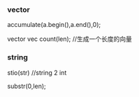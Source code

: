 ### vector
accumulate(a.begin(),a.end(),0);   

vector<int> vec count(len); //生成一个长度的向量   

### string
stio(str) //string 2 int   
	
substr(0,len);

